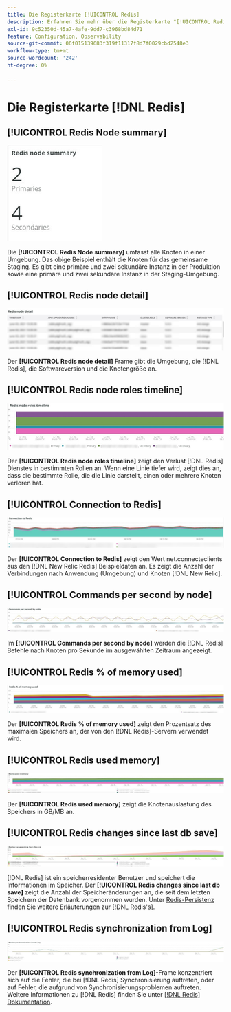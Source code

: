 ```yaml
---
title: Die Registerkarte [!UICONTROL Redis]
description: Erfahren Sie mehr über die Registerkarte "[!UICONTROL Redis]" von [!DNL Observation for Adobe Commerce].
exl-id: 9c52350d-45a7-4afe-9dd7-c3968bd84d71
feature: Configuration, Observability
source-git-commit: 06f015139683f319f11317f8d7f0029cbd2548e3
workflow-type: tm+mt
source-wordcount: '242'
ht-degree: 0%

---
```


# Die Registerkarte [!DNL Redis]

## [!UICONTROL Redis Node summary]

![Redis-Knoten-Zusammenfassung](../../assets/tools/observation-for-adobe-commerce/redis-tab-1.jpg)

Die **[!UICONTROL Redis Node summary]** umfasst alle Knoten in einer Umgebung. Das obige Beispiel enthält die Knoten für das gemeinsame Staging. Es gibt eine primäre und zwei sekundäre Instanz in der Produktion sowie eine primäre und zwei sekundäre Instanz in der Staging-Umgebung.

## [!UICONTROL Redis node detail]

![Redis-Knotendetails](../../assets/tools/observation-for-adobe-commerce/redis-tab-2.jpg)

Der **[!UICONTROL Redis node detail]** Frame gibt die Umgebung, die [!DNL Redis], die Softwareversion und die Knotengröße an.

## [!UICONTROL Redis node roles timeline]

![Zeitleiste für Redis-Knotenrollen](../../assets/tools/observation-for-adobe-commerce/redis-tab-3.jpg)

Der **[!UICONTROL Redis node roles timeline]** zeigt den Verlust [!DNL Redis] Dienstes in bestimmten Rollen an. Wenn eine Linie tiefer wird, zeigt dies an, dass die bestimmte Rolle, die die Linie darstellt, einen oder mehrere Knoten verloren hat.

## [!UICONTROL Connection to Redis]

![Verbindung zu Redis](../../assets/tools/observation-for-adobe-commerce/redis-tab-4.jpg)

Der **[!UICONTROL Connection to Redis]** zeigt den Wert net.connecteclients aus den [!DNL New Relic Redis] Beispieldaten an. Es zeigt die Anzahl der Verbindungen nach Anwendung (Umgebung) und Knoten [!DNL New Relic].

## [!UICONTROL Commands per second by node]

![Befehle pro Sekunde nach Knoten](../../assets/tools/observation-for-adobe-commerce/redis-tab-5.jpg)

Im **[!UICONTROL Commands per second by node]** werden die [!DNL Redis] Befehle nach Knoten pro Sekunde im ausgewählten Zeitraum angezeigt.

## [!UICONTROL Redis % of memory used]

![Redis % des belegten Speichers](../../assets/tools/observation-for-adobe-commerce/redis-tab-6.jpg)

Der **[!UICONTROL Redis % of memory used]** zeigt den Prozentsatz des maximalen Speichers an, der von den [!DNL Redis]-Servern verwendet wird.

## [!UICONTROL Redis used memory]

![Verwendeter Speicher](../../assets/tools/observation-for-adobe-commerce/redis-tab-7.jpg)

Der **[!UICONTROL Redis used memory]** zeigt die Knotenauslastung des Speichers in GB/MB an.

## [!UICONTROL Redis changes since last db save]

![Redis-Änderungen seit dem letzten DB-Speichern](../../assets/tools/observation-for-adobe-commerce/redis-tab-8.jpg)

[!DNL Redis] ist ein speicherresidenter Benutzer und speichert die Informationen im Speicher. Der **[!UICONTROL Redis changes since last db save]** zeigt die Anzahl der Speicheränderungen an, die seit dem letzten Speichern der Datenbank vorgenommen wurden. Unter [Redis-Persistenz](https://redis.io/docs/latest/operate/oss_and_stack/management/persistence/) finden Sie weitere Erläuterungen zur [!DNL Redis's].

## [!UICONTROL Redis synchronization from Log]

![Redis-Synchronisation aus Protokoll](../../assets/tools/observation-for-adobe-commerce/redis-tab-9.jpg)

Der **[!UICONTROL Redis synchronization from Log]**-Frame konzentriert sich auf die Fehler, die bei [!DNL Redis] Synchronisierung auftreten, oder auf Fehler, die aufgrund von Synchronisierungsproblemen auftreten. Weitere Informationen zu [!DNL Redis] finden Sie unter [[!DNL Redis] Dokumentation](https://redis.io/docs/).
